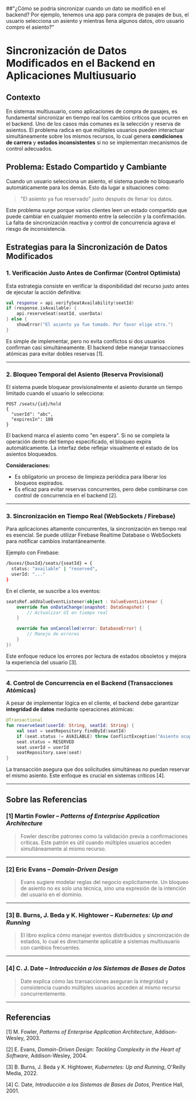 ##"¿Cómo se podría sincronizar cuando un dato se modificó en el backend? Por ejemplo, tenemos una app para compra de pasajes de bus, el usuario selecciona un asiento y mientras llena algunos datos, otro usuario compro el asiento?"

# Sincronización de Datos Modificados en el Backend en Aplicaciones Multiusuario

## Contexto

En sistemas multiusuario, como aplicaciones de compra de pasajes, es fundamental sincronizar en tiempo real los cambios críticos que ocurren en el backend. Uno de los casos más comunes es la selección y reserva de asientos. El problema radica en que múltiples usuarios pueden interactuar simultáneamente sobre los mismos recursos, lo cual genera **condiciones de carrera** y **estados inconsistentes** si no se implementan mecanismos de control adecuados.

## Problema: Estado Compartido y Cambiante

Cuando un usuario selecciona un asiento, el sistema puede no bloquearlo automáticamente para los demás. Esto da lugar a situaciones como:

> "El asiento ya fue reservado" justo después de llenar los datos.

Este problema surge porque varios clientes leen un estado compartido que puede cambiar en cualquier momento entre la selección y la confirmación. La falta de sincronización reactiva y control de concurrencia agrava el riesgo de inconsistencia.

## Estrategias para la Sincronización de Datos Modificados

### 1. Verificación Justo Antes de Confirmar (Control Optimista)

Esta estrategia consiste en verificar la disponibilidad del recurso justo antes de ejecutar la acción definitiva:

```kotlin
val response = api.verifySeatAvailability(seatId)
if (response.isAvailable) {
    api.reserveSeat(seatId, userData)
} else {
    showError("El asiento ya fue tomado. Por favor elige otro.")
}
```

Es simple de implementar, pero no evita conflictos si dos usuarios confirman casi simultáneamente. El backend debe manejar transacciones atómicas para evitar dobles reservas [1].

---

### 2. Bloqueo Temporal del Asiento (Reserva Provisional)

El sistema puede bloquear provisionalmente el asiento durante un tiempo limitado cuando el usuario lo selecciona:

```http
POST /seats/{id}/hold
{
  "userId": "abc",
  "expiresIn": 180
}
```

El backend marca el asiento como "en espera". Si no se completa la operación dentro del tiempo especificado, el bloqueo expira automáticamente. La interfaz debe reflejar visualmente el estado de los asientos bloqueados.

**Consideraciones:**

- Es obligatorio un proceso de limpieza periódica para liberar los bloqueos expirados.
- Es eficaz para evitar reservas concurrentes, pero debe combinarse con control de concurrencia en el backend [2].

---

### 3. Sincronización en Tiempo Real (WebSockets / Firebase)

Para aplicaciones altamente concurrentes, la sincronización en tiempo real es esencial. Se puede utilizar Firebase Realtime Database o WebSockets para notificar cambios instantáneamente.

Ejemplo con Firebase:

```bash
/buses/{busId}/seats/{seatId} = {
  status: "available" | "reserved",
  userId: "..."
}
```

En el cliente, se suscribe a los eventos:

```kotlin
seatsRef.addValueEventListener(object : ValueEventListener {
    override fun onDataChange(snapshot: DataSnapshot) {
        // Actualizar UI en tiempo real
    }

    override fun onCancelled(error: DatabaseError) {
        // Manejo de errores
    }
})
```

Este enfoque reduce los errores por lectura de estados obsoletos y mejora la experiencia del usuario [3].

---

### 4. Control de Concurrencia en el Backend (Transacciones Atómicas)

A pesar de implementar lógica en el cliente, el backend debe garantizar **integridad de datos** mediante operaciones atómicas:

```kotlin
@Transactional
fun reserveSeat(userId: String, seatId: String) {
    val seat = seatRepository.findById(seatId)
    if (seat.status != AVAILABLE) throw ConflictException("Asiento ocupado")
    seat.status = RESERVED
    seat.userId = userId
    seatRepository.save(seat)
}
```

La transacción asegura que dos solicitudes simultáneas no puedan reservar el mismo asiento. Este enfoque es crucial en sistemas críticos [4].

---

## Sobre las Referencias

### [1] Martin Fowler – *Patterns of Enterprise Application Architecture*

> Fowler describe patrones como la validación previa a confirmaciones críticas. Este patrón es útil cuando múltiples usuarios acceden simultáneamente al mismo recurso.

---

### [2] Eric Evans – *Domain-Driven Design*

> Evans sugiere modelar reglas del negocio explícitamente. Un bloqueo de asiento no es solo una técnica, sino una expresión de la intención del usuario en el dominio.

---

### [3] B. Burns, J. Beda y K. Hightower – *Kubernetes: Up and Running*

> El libro explica cómo manejar eventos distribuidos y sincronización de estados, lo cual es directamente aplicable a sistemas multiusuario con cambios frecuentes.

---

### [4] C. J. Date – *Introducción a los Sistemas de Bases de Datos*

> Date explica cómo las transacciones aseguran la integridad y consistencia cuando múltiples usuarios acceden al mismo recurso concurrentemente.

---

## Referencias

[1] M. Fowler, *Patterns of Enterprise Application Architecture*, Addison-Wesley, 2003.

[2] E. Evans, *Domain-Driven Design: Tackling Complexity in the Heart of Software*, Addison-Wesley, 2004.

[3] B. Burns, J. Beda y K. Hightower, *Kubernetes: Up and Running*, O'Reilly Media, 2022.

[4] C. Date, *Introducción a los Sistemas de Bases de Datos*, Prentice Hall, 2001.
